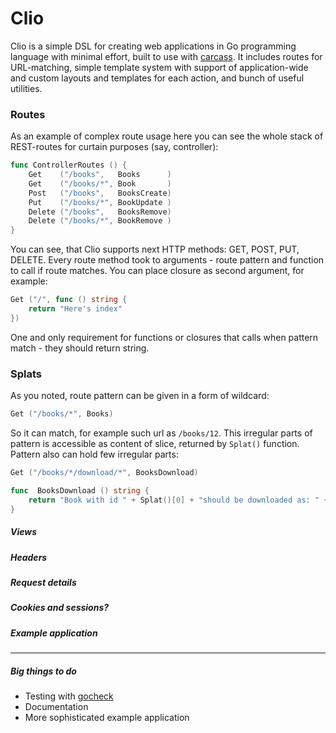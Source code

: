 # Clio


Clio is a simple DSL for creating web applications in Go programming language with minimal effort, built to use with [carcass](https://github.com/grsmv/carcass). It includes routes for URL-matching, simple template system with support of application-wide and custom layouts and templates for each action, and bunch of useful utilities. 


### Routes

As an example of complex route usage here you can see the whole stack of REST-routes for curtain purposes (say, controller):

``` go
func ControllerRoutes () {
    Get    ("/books",   Books      )
    Get    ("/books/*", Book       )
    Post   ("/books",   BooksCreate)
    Put    ("/books/*", BookUpdate )
    Delete ("/books",   BooksRemove)
    Delete ("/books/*", BookRemove )
}
```

You can see, that Clio supports next HTTP methods: GET, POST, PUT, DELETE. 
Every route method took to arguments - route pattern and function to call if route matches. You can place closure as second argument, for example:

``` go
Get ("/", func () string {
    return "Here's index"
})
```

One and only requirement for functions or closures that calls when pattern match - they should return string. 


### Splats

As you noted, route pattern can be given in a form of wildcard:

``` go
Get ("/books/*", Books)
```

So it can match, for example such url as `/books/12`. This irregular parts of pattern is accessible as content of slice, returned by `Splat()` function. 
Pattern also can hold few irregular parts:

``` go
Get ("/books/*/download/*", BooksDownload)

func  BooksDownload () string {
    return "Book with id " + Splat()[0] + "should be downloaded as: " + Splat()[1]
}
```


##### Views

##### Headers

##### Request details

##### Cookies and sessions?

##### Example application

---

##### Big things to do

- Testing with [gocheck](http://labix.org/gocheck)
- Documentation
- More sophisticated example application
